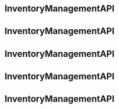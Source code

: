 # InventoryManagementAPI
# InventoryManagementAPI
# InventoryManagementAPI
# InventoryManagementAPI
# InventoryManagementAPI
